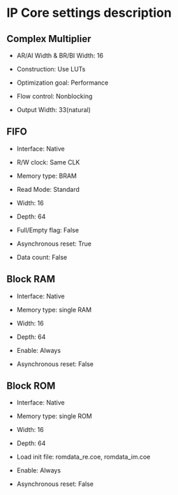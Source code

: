 # IP Core settings description

## Complex Multiplier

- AR/AI Width & BR/BI Width: 16

- Construction: Use LUTs

- Optimization goal: Performance

- Flow control: Nonblocking

- Output Width: 33(natural)

## FIFO

- Interface: Native

- R/W clock: Same CLK

- Memory type: BRAM

- Read Mode: Standard

- Width: 16

- Depth: 64

- Full/Empty flag: False

- Asynchronous reset: True

- Data count: False

## Block RAM

- Interface: Native

- Memory type: single RAM

- Width: 16

- Depth: 64

- Enable: Always

- Asynchronous reset: False

## Block ROM

- Interface: Native

- Memory type: single ROM

- Width: 16

- Depth: 64

- Load init file: romdata_re.coe, romdata_im.coe

- Enable: Always

- Asynchronous reset: False